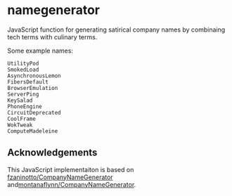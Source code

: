namegenerator
=============

JavaScript function for generating satirical company names by combinaing tech terms with culinary terms.

Some example names:

	UtilityPod
    SmokedLoad
    AsynchronousLemon
    FibersDefault
    BrowserEmulation
    ServerPing
    KeySalad
    PhoneEngine
    CircuitDeprecated
    CoolFrame
    WokTweak
    ComputeMadeleine

Acknowledgements
----------------
This JavaScript implementaiton is based on [fzaninotto/CompanyNameGenerator](https://github.com/fzaninotto/CompanyNameGenerator) and[montanaflynn/CompanyNameGenerator](https://github.com/montanaflynn/CompanyNameGenerator).
